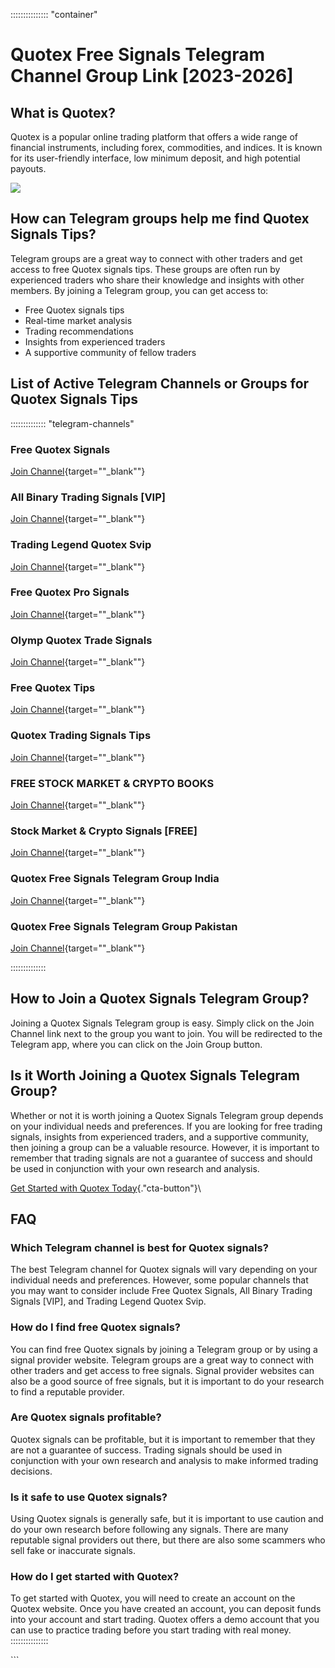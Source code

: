 ::::::::::::::: \"container\"
# Quotex Free Signals Telegram Channel Group Link \[2023-2026\]

## What is Quotex?

Quotex is a popular online trading platform that offers a wide range of
financial instruments, including forex, commodities, and indices. It is
known for its user-friendly interface, low minimum deposit, and high
potential payouts.

[![](https://static.quotex.io/files/8_en/300_250.jpg)](https://traff.sbs/brokerqxsignupf)

## How can Telegram groups help me find Quotex Signals Tips?

Telegram groups are a great way to connect with other traders and get
access to free Quotex signals tips. These groups are often run by
experienced traders who share their knowledge and insights with other
members. By joining a Telegram group, you can get access to:

-   Free Quotex signals tips
-   Real-time market analysis
-   Trading recommendations
-   Insights from experienced traders
-   A supportive community of fellow traders

## List of Active Telegram Channels or Groups for Quotex Signals Tips

:::::::::::::: \"telegram-channels\"



### Free Quotex Signals

[Join
Channel](\%22https://t.me/+zJ0zebAk9qowNTM1\%22){target=""_blank""}







### All Binary Trading Signals \[VIP\]

[Join
Channel](\%22https://t.me/+_Q-6Ohg55ZpiYjk0\%22){target=""_blank""}







### Trading Legend Quotex Svip

[Join
Channel](\%22https://t.me/+jz8mnv0ogdplOWRl\%22){target=""_blank""}







### Free Quotex Pro Signals

[Join
Channel](\%22https://t.me/+sXEZMtMT9KlmZTU0\%22){target=""_blank""}







### Olymp Quotex Trade Signals

[Join
Channel](\%22https://telegram.me/Olymp_Trade_Signals_Quotex\%22){target=""_blank""}







### Free Quotex Tips

[Join
Channel](\%22https://telegram.me/realterminal\%22){target=""_blank""}







### Quotex Trading Signals Tips

[Join
Channel](\%22https://telegram.me/ModernTradingReal\%22){target=""_blank""}







### FREE STOCK MARKET & CRYPTO BOOKS

[Join
Channel](\%22https://t.me/+8FIu9zcV4Gk0NzU0\%22){target=""_blank""}







### Stock Market & Crypto Signals \[FREE\]

[Join
Channel](\%22https://t.me/+Z7mQA09Q8hEyNDg0\%22){target=""_blank""}







### Quotex Free Signals Telegram Group India

[Join
Channel](\%22https://telegram.me/ModernTradingReal\%22){target=""_blank""}







### Quotex Free Signals Telegram Group Pakistan

[Join
Channel](\%22https://telegram.me/ModernTradingReal\%22){target=""_blank""}



::::::::::::::

## How to Join a Quotex Signals Telegram Group?

Joining a Quotex Signals Telegram group is easy. Simply click on the
Join Channel link next to the group you want to join. You will be
redirected to the Telegram app, where you can click on the Join Group
button.

## Is it Worth Joining a Quotex Signals Telegram Group?

Whether or not it is worth joining a Quotex Signals Telegram group
depends on your individual needs and preferences. If you are looking for
free trading signals, insights from experienced traders, and a
supportive community, then joining a group can be a valuable resource.
However, it is important to remember that trading signals are not a
guarantee of success and should be used in conjunction with your own
research and analysis.

[Get Started with Quotex
Today](\%22https://traff.sbs/brokerqxsignup\%22){."cta-button"}\

## FAQ

### Which Telegram channel is best for Quotex signals?

The best Telegram channel for Quotex signals will vary depending on your
individual needs and preferences. However, some popular channels that
you may want to consider include Free Quotex Signals, All Binary Trading
Signals \[VIP\], and Trading Legend Quotex Svip.

### How do I find free Quotex signals?

You can find free Quotex signals by joining a Telegram group or by using
a signal provider website. Telegram groups are a great way to connect
with other traders and get access to free signals. Signal provider
websites can also be a good source of free signals, but it is important
to do your research to find a reputable provider.

### Are Quotex signals profitable?

Quotex signals can be profitable, but it is important to remember that
they are not a guarantee of success. Trading signals should be used in
conjunction with your own research and analysis to make informed trading
decisions.

### Is it safe to use Quotex signals?

Using Quotex signals is generally safe, but it is important to use
caution and do your own research before following any signals. There are
many reputable signal providers out there, but there are also some
scammers who sell fake or inaccurate signals.

### How do I get started with Quotex?

To get started with Quotex, you will need to create an account on the
Quotex website. Once you have created an account, you can deposit funds
into your account and start trading. Quotex offers a demo account that
you can use to practice trading before you start trading with real
money.
:::::::::::::::

\`\`\`

